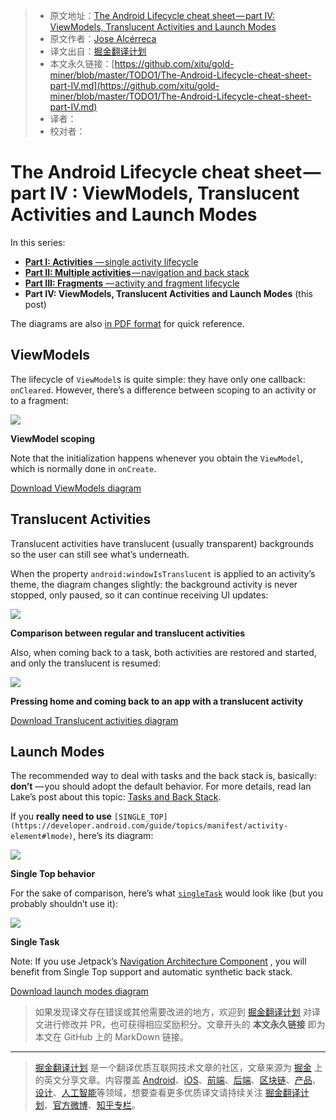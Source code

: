 
> * 原文地址：[The Android Lifecycle cheat sheet — part IV: ViewModels, Translucent Activities and Launch Modes](https://medium.com/androiddevelopers/the-android-lifecycle-cheat-sheet-part-iv-49946659b094)
> * 原文作者：[Jose Alcérreca](https://medium.com/@JoseAlcerreca)
> * 译文出自：[掘金翻译计划](https://github.com/xitu/gold-miner)
> * 本文永久链接：[https://github.com/xitu/gold-miner/blob/master/TODO1/The-Android-Lifecycle-cheat-sheet-part-IV.md](https://github.com/xitu/gold-miner/blob/master/TODO1/The-Android-Lifecycle-cheat-sheet-part-IV.md)
> * 译者：
> * 校对者：

# The Android Lifecycle cheat sheet — part IV : ViewModels, Translucent Activities and Launch Modes

In this series:  
- [**Part I: Activities** — single activity lifecycle](https://github.com/xitu/gold-miner/blob/master/TODO/the-android-lifecycle-cheat-sheet-part-i-single-activities.md)  
- [**Part II: Multiple activities** — navigation and back stack](https://github.com/xitu/gold-miner/blob/master/TODO1/The-Android-Lifecycle-cheat-sheet-part-II-Multiple-activities.md)   
-  [**Part III: Fragments** — activity and fragment lifecycle](https://github.com/xitu/gold-miner/blob/master/TODO1/The-Android-Lifecycle-cheat-sheet-part-III-Fragments.md)  
-  **Part IV: ViewModels, Translucent Activities and Launch Modes** (this post)

The diagrams are also [in PDF format](https://github.com/JoseAlcerreca/android-lifecycles) for quick reference.

## ViewModels

The lifecycle of `ViewModel`s is quite simple: they have only one callback: `onCleared`. However, there’s a difference between scoping to an activity or to a fragment:

![](https://cdn-images-1.medium.com/max/800/1*InXHWv6E6bLpOAXbTRZ9Zg.png)

**ViewModel scoping**

Note that the initialization happens whenever you obtain the `ViewModel`, which is normally done in `onCreate`.

[Download ViewModels diagram](https://github.com/JoseAlcerreca/android-lifecycles/blob/a5dfd030a70989ad2496965f182e5fa296e6221a/cheatsheetviewmodelsvg.pdf)

## Translucent Activities

Translucent activities have translucent (usually transparent) backgrounds so the user can still see what’s underneath.

When the property `android:windowIsTranslucent` is applied to an activity’s theme, the diagram changes slightly: the background activity is never stopped, only paused, so it can continue receiving UI updates:

![](https://cdn-images-1.medium.com/max/800/1*e53GrDAmNgD9WbiI8lgIFw.png)

**Comparison between regular and translucent activities**

Also, when coming back to a task, both activities are restored and started, and only the translucent is resumed:

![](https://cdn-images-1.medium.com/max/800/1*zXVUFwBl5tfBlGxhaUfHQw.png)

**Pressing home and coming back to an app with a translucent activity**

[Download Translucent activities diagram](https://github.com/JoseAlcerreca/android-lifecycles/blob/a5dfd030a70989ad2496965f182e5fa296e6221a/cheatsheettranslucent.pdf)

## Launch Modes

The recommended way to deal with tasks and the back stack is, basically: **don’t** — you should adopt the default behavior. For more details, read Ian Lake’s post about this topic: [Tasks and Back Stack](https://medium.com/androiddevelopers/tasks-and-the-back-stack-dbb7c3b0f6d4).

If you **really need to use** `[SINGLE_TOP](https://developer.android.com/guide/topics/manifest/activity-element#lmode)`, here’s its diagram:

![](https://cdn-images-1.medium.com/max/800/1*y4f7Txiv_bqjm5PfrGtSWg.png)

**Single Top behavior**

For the sake of comparison, here’s what [`singleTask`](https://developer.android.com/guide/topics/manifest/activity-element#lmode) would look like (but you probably shouldn’t use it):

![](https://cdn-images-1.medium.com/max/800/1*IOhNkOHU5SOglqpS-FEdEw.png)

**Single Task**

Note: If you use Jetpack’s [Navigation Architecture Component](https://developer.android.com/topic/libraries/architecture/navigation/) , you will benefit from Single Top support and automatic synthetic back stack.

 [Download launch modes diagram](https://github.com/JoseAlcerreca/android-lifecycles/blob/a5dfd030a70989ad2496965f182e5fa296e6221a/cheatsheetmodes.pdf)

 > 如果发现译文存在错误或其他需要改进的地方，欢迎到 [掘金翻译计划](https://github.com/xitu/gold-miner) 对译文进行修改并 PR，也可获得相应奖励积分。文章开头的 **本文永久链接** 即为本文在 GitHub 上的 MarkDown 链接。

 ---

 > [掘金翻译计划](https://github.com/xitu/gold-miner) 是一个翻译优质互联网技术文章的社区，文章来源为 [掘金](https://juejin.im) 上的英文分享文章。内容覆盖 [Android](https://github.com/xitu/gold-miner#android)、[iOS](https://github.com/xitu/gold-miner#ios)、[前端](https://github.com/xitu/gold-miner#前端)、[后端](https://github.com/xitu/gold-miner#后端)、[区块链](https://github.com/xitu/gold-miner#区块链)、[产品](https://github.com/xitu/gold-miner#产品)、[设计](https://github.com/xitu/gold-miner#设计)、[人工智能](https://github.com/xitu/gold-miner#人工智能)等领域，想要查看更多优质译文请持续关注 [掘金翻译计划](https://github.com/xitu/gold-miner)、[官方微博](http://weibo.com/juejinfanyi)、[知乎专栏](https://zhuanlan.zhihu.com/juejinfanyi)。
